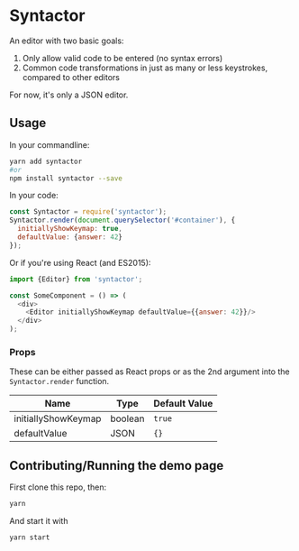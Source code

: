 # Syntactor

An editor with two basic goals:
1. Only allow valid code to be entered (no syntax errors)
2. Common code transformations in just as many or less keystrokes, compared to other editors

For now, it's only a JSON editor.

## Usage
In your commandline:
```bash
yarn add syntactor
#or
npm install syntactor --save
```
In your code:
```javascript
const Syntactor = require('syntactor');
Syntactor.render(document.querySelector('#container'), {
  initiallyShowKeymap: true,
  defaultValue: {answer: 42}
});
```

Or if you're using React (and ES2015):
```javascript
import {Editor} from 'syntactor';

const SomeComponent = () => (
  <div>
    <Editor initiallyShowKeymap defaultValue={{answer: 42}}/>
  </div>
);
```

### Props
These can be either passed as React props or as the 2nd argument into the `Syntactor.render` function.

Name | Type | Default Value
---|---|---|
initiallyShowKeymap | boolean | `true`
defaultValue | JSON | `{}`

## Contributing/Running the demo page

First clone this repo, then:
```bash
yarn
```
And start it with
```bash
yarn start
```
